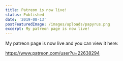 ```yaml
---
title: Patreon is now live!
status: Published
date: '2019-08-13'
postFeaturedImage: /images/uploads/papyrus.png
excerpt: My patreon page is now live!
---
```

My patreon page is now live and you can view it here:



<https://www.patreon.com/user?u=22638294>
